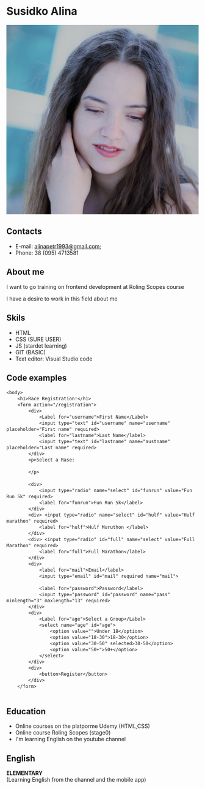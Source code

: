 # Susidko Alina
![foto](assets\img\foto.jpg)
## Contacts
* E-mail: alinapetr1993@gmail.com;
* Phone: 38 (095) 4713581

## About me

I want to go training on frontend development at Roling Scopes course  

I have a desire to work in this field
 about me
 
## Skils

* HTML
* CSS (SURE USER)
* JS (stardet learning)
* GIT (BASIC)
* Text editor: Visual Studio code

## Code examples

```
<body>
    <h1>Race Registration!</h1>  
    <form action="/registration">  
        <div>  
            <Label for="username">First Name</Label>  
            <input type="text" id="username" name="username" placeholder="First name" required>  
            <label for="lastname">Last Name</label>  
            <input type="text" id="lastname" name="austname"   placeholder="Last name" required>  
        </div>  
        <p>Select a Rase:  

        </p>  

        <div>  
            <input type="radio" name="select" id="funrun" value="Fun Run 5k" required>  
            <label for="funrun">Fun Run 5k</label>  
        </div>  
        <div> <input type="radio" name="select" id="hulf" value="Hulf marathon" required>  
            <label for="hulf">Hulf Muruthon </label>  
        </div>  
        <div> <input type="radio" id="full" name="select" value="Full Marathon" required>  
            <label for="full">Full Marathon</label>
        </div>  
        <div>  
            <label for="mail">Email</label>  
            <input type="email" id="mail" required name="mail">  

            <label for="password">Password</label>  
            <input type="password" id="password" name="pass" minlength="3" maxlength="13" required>  
        </div>  
        <div>  
            <Label for="age">Select a Group</Label>  
            <select name="age" id="age">  
                <option value="">Under 18</option>  
                <option value="18-30">18-30</option>    
                <option value="30-50" selected>30-50</option>  
                <option value="50+">50+</option>  
            </select>  
        </div>  
        <div>  
            <button>Register</button>  
        </div>  
    </form>  
 
```
## Education

* Online courses on the platporme Udemy (HTML,CSS)
* Online course Roling Scopes (stage0)
* I'm learning English on the youtube channel

## English  

**ELEMENTARY** <br> 
(Learning English from the channel and the mobile app) 
